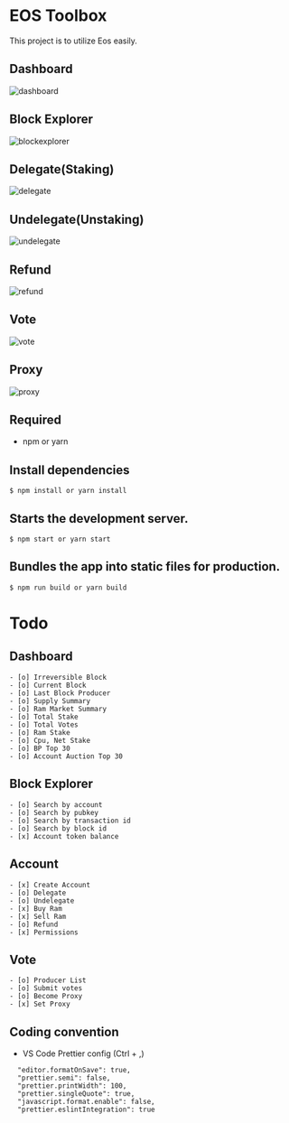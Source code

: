 # EOS Toolbox

This project is to utilize Eos easily.

## Dashboard

![dashboard](https://user-images.githubusercontent.com/40057797/42955511-a85fb30c-8bb8-11e8-92a5-6c0152890fa3.png)

## Block Explorer

![blockexplorer](https://user-images.githubusercontent.com/40057797/42955550-b2079f1e-8bb8-11e8-9e9a-504a90ff03cf.png)

## Delegate(Staking)

![delegate](https://user-images.githubusercontent.com/40057797/42955556-b5c6a08c-8bb8-11e8-8d68-e878e5dd9dde.png)

## Undelegate(Unstaking)

![undelegate](https://user-images.githubusercontent.com/40057797/42955558-b810c2f0-8bb8-11e8-9d6b-54ebc50cafa2.png)

## Refund

![refund](https://user-images.githubusercontent.com/40057797/42955564-bc456d3a-8bb8-11e8-934e-9ab63e9e60b8.png)

## Vote

![vote](https://user-images.githubusercontent.com/40057797/42955568-be8e1f9c-8bb8-11e8-81e4-a624bcad1af1.png)

## Proxy

![proxy](https://user-images.githubusercontent.com/40057797/42955571-bfe03de4-8bb8-11e8-9888-c74810b9002b.png)

## Required

- npm or yarn

## Install dependencies

```
$ npm install or yarn install
```

## Starts the development server.

```
$ npm start or yarn start
```

## Bundles the app into static files for production.

```
$ npm run build or yarn build
```

# Todo

## Dashboard

```
- [o] Irreversible Block
- [o] Current Block
- [o] Last Block Producer
- [o] Supply Summary
- [o] Ram Market Summary
- [o] Total Stake
- [o] Total Votes
- [o] Ram Stake
- [o] Cpu, Net Stake
- [o] BP Top 30
- [o] Account Auction Top 30
```

## Block Explorer

```
- [o] Search by account
- [o] Search by pubkey
- [o] Search by transaction id
- [o] Search by block id
- [x] Account token balance
```

## Account

```
- [x] Create Account
- [o] Delegate
- [o] Undelegate
- [x] Buy Ram
- [x] Sell Ram
- [o] Refund
- [x] Permissions
```

## Vote

```
- [o] Producer List
- [o] Submit votes
- [o] Become Proxy
- [x] Set Proxy
```

## Coding convention

- VS Code Prettier config (Ctrl + ,)

```
  "editor.formatOnSave": true,
  "prettier.semi": false,
  "prettier.printWidth": 100,
  "prettier.singleQuote": true,
  "javascript.format.enable": false,
  "prettier.eslintIntegration": true
```
